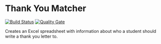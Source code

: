 Thank You Matcher
=================

[![Build Status](https://travis-ci.org/hobynye/thank-you-matcher.svg?branch=master)](https://travis-ci.org/hobynye/thank-you-matcher) [![Quality Gate](https://sonarcloud.io/api/project_badges/measure?project=org.hoby.nye.tym%3Athank-you-matcher&metric=alert_status)](https://sonarcloud.io/dashboard?id=org.hoby.nye%3Athank-you-matcher)

Creates an Excel spreadsheet with information about who a student should write a thank you letter to.
